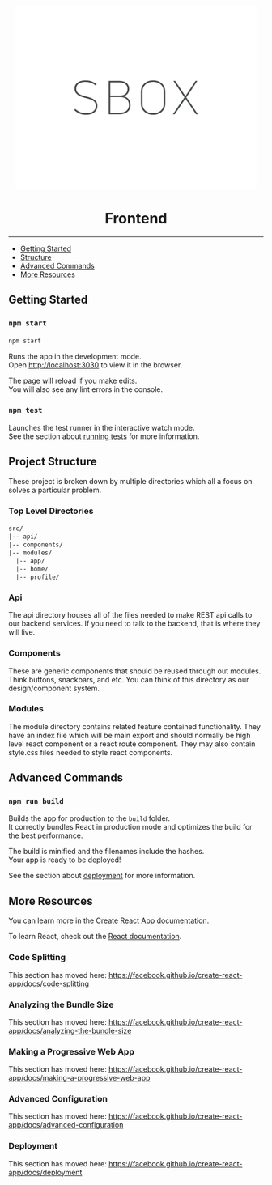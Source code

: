 <p align="center">
  <img alt="sbox" src="../images/logo.svg" width="480">
</p>

<h1 align="center">
  Frontend
</h1>

---

- [Getting Started](#getting-started)
- [Structure](#project)
- [Advanced Commands](#advanced-commands)
- [More Resources](#more-resources)


## Getting Started

### `npm start`

```bash
npm start
```

Runs the app in the development mode.<br>
Open [http://localhost:3030](http://localhost:3030) to view it in the browser.

The page will reload if you make edits.<br>
You will also see any lint errors in the console.

### `npm test`

Launches the test runner in the interactive watch mode.<br>
See the section about [running tests](https://facebook.github.io/create-react-app/docs/running-tests) for more information.


## Project Structure
These project is broken down by multiple directories which all a focus on solves a particular problem.


### Top Level Directories
```
src/
|-- api/
|-- components/
|-- modules/
  |-- app/
  |-- home/
  |-- profile/
```

### Api
The api directory houses all of the files needed to make REST api calls to our backend services. If you need to talk to the backend, that is where they will live.

### Components
These are generic components that should be reused through out modules. Think buttons, snackbars, and etc. You can think of this directory as our design/component system.

### Modules
The module directory contains related feature contained functionality. They have an index file which will be main export and should normally be high level react component or a react route component. They may also contain style.css files needed to style react components.

## Advanced Commands

### `npm run build`

Builds the app for production to the `build` folder.<br>
It correctly bundles React in production mode and optimizes the build for the best performance.

The build is minified and the filenames include the hashes.<br>
Your app is ready to be deployed!

See the section about [deployment](https://facebook.github.io/create-react-app/docs/deployment) for more information.

## More Resources

You can learn more in the [Create React App documentation](https://facebook.github.io/create-react-app/docs/getting-started).

To learn React, check out the [React documentation](https://reactjs.org/).

### Code Splitting

This section has moved here: https://facebook.github.io/create-react-app/docs/code-splitting

### Analyzing the Bundle Size

This section has moved here: https://facebook.github.io/create-react-app/docs/analyzing-the-bundle-size

### Making a Progressive Web App

This section has moved here: https://facebook.github.io/create-react-app/docs/making-a-progressive-web-app

### Advanced Configuration

This section has moved here: https://facebook.github.io/create-react-app/docs/advanced-configuration

### Deployment

This section has moved here: https://facebook.github.io/create-react-app/docs/deployment

